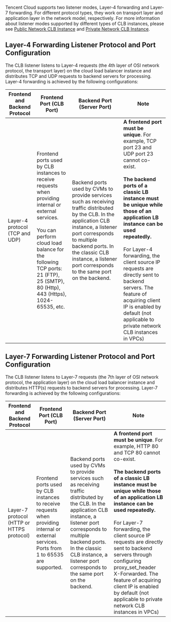 Tencent Cloud supports two listener modes, Layer-4 forwarding and Layer-7 forwarding. For different protocol types, they work on transport layer and application layer in the network model, respectively. For more information about listener modes supported by different types of CLB instances, please see [Public Network CLB Instance](已发布214/6147) and [Private Network CLB Instance](已发布214/6148).

## Layer-4 Forwarding Listener Protocol and Port Configuration
The CLB listener listens to Layer-4 requests (the 4th layer of OSI network protocol, the transport layer) on the cloud load balancer instance and distributes TCP and UDP requests to backend servers for processing. Layer-4 forwarding is achieved by the following configurations:

| Frontend and Backend Protocol | Frontend Port (CLB Port) | Backend Port (Server Port) | Note |
|--|--|--|--|
| Layer-4 protocol (TCP and UDP) | Frontend ports used by CLB instances to receive requests when providing internal or external services. <br><br>You can perform cloud load balance for the following TCP ports: 21 (FTP), 25 (SMTP), 80 (Http), 443 (Https), 1024-65535, etc. | Backend ports used by CVMs to provide services such as receiving traffic distributed by the CLB. In the application CLB instance, a listener port corresponds to multiple backend ports. In the classic CLB instance, a listener port corresponds to the same port on the backend. | **A frontend port must be unique**. For example, TCP port 23 and UDP port 23 cannot co-exist. <br><br>**The backend ports of a classic LB instance must be unique while those of an application LB instance can be used repeatedly.**<br><br>For Layer-4 forwarding, the client source IP requests are directly sent to backend servers. The feature of acquiring client IP is enabled by default (not applicable to private network CLB instances in VPCs) |


## Layer-7 Forwarding Listener Protocol and Port Configuration
The CLB listener listens to Layer-7 requests (the 7th layer of OSI network protocol, the application layer) on the cloud load balancer instance and distributes HTTP(s) requests to backend servers for processing. Layer-7 forwarding is achieved by the following configurations:

| Frontend and Backend Protocol | Frontend Port (CLB Port) | Backend Port (Server Port) | Note |
|--|--|--|--|
| Layer-7 protocol (HTTP or HTTPS protocol) | Frontend ports used by CLB instances to receive requests when providing internal or external services. <br>Ports from 1 to 65535 are supported. | Backend ports used by CVMs to provide services such as receiving traffic distributed by the CLB. In the application CLB instance, a listener port corresponds to multiple backend ports. In the classic CLB instance, a listener port corresponds to the same port on the backend. | **A frontend port must be unique**. For example, HTTP 80 and TCP 80 cannot co-exist. <br><br>**The backend ports of a classic LB instance must be unique while those of an application LB instance can be used repeatedly.**<br><br>For Layer-7 forwarding, the client source IP requests are directly sent to backend servers through configuring proxy_set_header X-Forwarded. The feature of acquiring client IP is enabled by default (not applicable to private network CLB instances in VPCs) |



